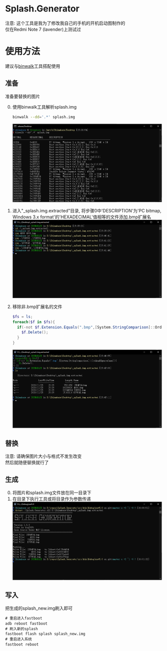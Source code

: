 # Splash.Generator
注意: 这个工具是我为了修改我自己的手机的开机启动图制作的  
仅在Redmi Note 7 (lavender)上测试过  

# 使用方法
建议与[binwalk](https://github.com/ReFirmLabs/binwalk)工具搭配使用  

## 准备
准备要替换的图片

0. 使用binwalk工具解析splash.img
    ```bash
    binwalk --dd='.*' splash.img
    ```
    ![运行结果](docs/屏幕截图%202020-11-25%20153954.png)

1. 进入"_splash.img.extracted"目录, 将步骤0中'DESCRIPTION'为'PC bitmap, Windows 3.x format'的'HEXADECIMAL'值相等的文件添加.bmp扩展名  
    ![重命名](docs/无标题.png)

2. 移除非.bmp扩展名的文件
    ```powershell
    $fs = ls;
    foreach($f in $fs){
      if(-not $f.Extension.Equals(".bmp",[System.StringComparison]::OrdinalIgnoreCase)){
        $f.Delete();
      }
    }
    ```
    ![删掉无关文件](docs/屏幕截图%202020-11-25%20154749.png)

## 替换
注意: 请确保图片大小与格式不发生改变  
然后就随便替换就行了

## 生成
0. 将图片和splash.img文件放在同一目录下
1. 在目录下执行工具或将目录作为参数传递
    ![运行截图](docs/屏幕截图%202020-11-25%20160416.png)

## 写入
把生成的splash_new.img刷入即可
```cmd
# 重启进入fastboot
adb reboot fastboot
# 刷入新的splash
fastboot flash splash splash_new.img
# 重启进入系统
fastboot reboot
```